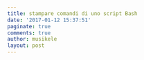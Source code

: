 ```yaml
---
title: stampare comandi di uno script Bash
date: '2017-01-12 15:37:51'
paginate: true
comments: true
author: musikele
layout: post
---
```

